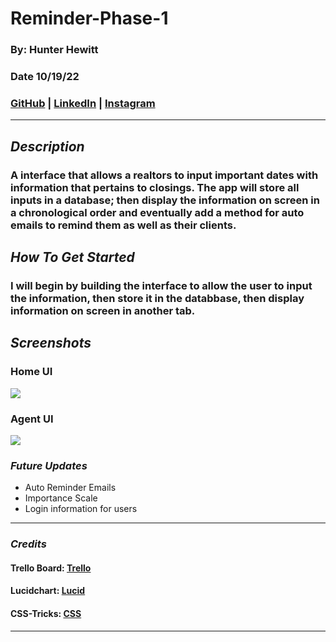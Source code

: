 # Reminder-Phase-1

### By: Hunter Hewitt

### Date 10/19/22

### [GitHub](https://github.com/HunterHewitt1) | [LinkedIn](https://www.linkedin.com/in/hunter-hewitt-03ba38223/) | [Instagram](https://www.instagram.com/thehunterhewitt/)

---

## **_Description_**

### A interface that allows a realtors to input important dates with information that pertains to closings. The app will store all inputs in a database; then display the information on screen in a chronological order and eventually add a method for auto emails to remind them as well as their clients.

## **_How To Get Started_**

### I will begin by building the interface to allow the user to input the information, then store it in the databbase, then display information on screen in another tab.

## **_Screenshots_**

### Home UI

![](https://i.imgur.com/9IBEB77.png)

### Agent UI

![](https://i.imgur.com/crpAkWA.png)

### **_Future Updates_**

- Auto Reminder Emails
- Importance Scale
- Login information for users

---

### **_Credits_**

#### Trello Board: [Trello](https://trello.com/b/xcjPwOVw/reminder-database)

#### Lucidchart: [Lucid](https://lucid.app/lucidchart/d995a123-c2a6-4cbc-b634-34f381d9ef09/edit?beaconFlowId=D6636A5957384807&invitationId=inv_61ca9824-6950-4da4-a8a3-1aa02605e31f&page=0_0#)

#### CSS-Tricks: [CSS](https://css-tricks.com/snippets/css/complete-guide-grid/)

---
